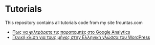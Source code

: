 # Tutorials
This repository contains all tutorials code from my site frountas.com

* [Πως να φιλτράρετε τις παραπομπές στο Google Analytics](https://frountas.com/seo/google-analytics-spam-traffic-bots/)
* [Γενική κλίση για τους μήνες στην Ελληνική γλώσσα του WordPress](https://frountas.com/php/γενική-κλίση-για-τους-μήνες-στην-ελληνική-γλώσσα-του-wordpress)

